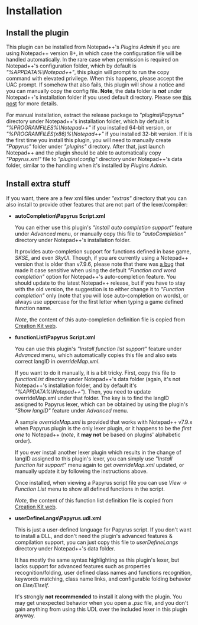 # Installation
## Install the plugin
This plugin can be installed from Notepad++'s *Plugins Admin* if you are using Notepad++ version 8+, in which
case the configuration file will be handled automatically. In the rare case when permission is required on
Notepad++'s configuration folder, which by default is *"%APPDATA%\Notepad++"*, this plugin will prompt to run
the copy command with elevated privilege. When this happens, please accept the UAC prompt. If somehow that
also fails, this plugin will show a notice and you can manually copy the config file. **Note**, the data
folder is ***not*** under Notepad++'s installation folder if you used default directory. Please see
[this post](https://community.notepad-plus-plus.org/topic/16996/new-plugins-home-round-2) for more details.

For manual installation, extract the release package to *"plugins\Papyrus"* directory under Notepad++'s
installation folder, which by default is *"%PROGRAMFILES%\Notepad++"* if you installed 64-bit version, or
*"%PROGRAMFILES(x86)%\Notepad++"* if you installed 32-bit version. If it is the first time you install this
plugin, you will need to manually create *"Papyrus"* folder under *"plugins"* directory. After that, just
launch Notepad++ and the plugin should be able to automatically copy *"Papyrus.xml"* file to
*"plugins\config"* directory under Notepad++'s data folder, similar to the handling when it's installed by
*Plugins Admin*.

## Install extra stuff
If you want, there are a few xml files under *"extras"* directory that you can also install to provide other
features that are not part of the lexer/compiler:

- **autoCompletion\Papyrus Script.xml**

  You can either use this plugin's *"Install auto completion support"* feature under *Advanced* menu, or
  manually copy this file to *"autoCompletion"* directory under Notepad++'s installation folder.

  It provides auto-completion support for functions defined in base game, *SKSE*, and even *SkyUI*. Though,
  if you are currently using a Notepad++ version that is older than v7.9.6, please note that there was
  [a bug](https://github.com/notepad-plus-plus/notepad-plus-plus/issues/3997) that made it case sensitive when
  using the default *"Function and word completion"* option for Notepad++'s auto-completion feature. You
  should update to the latest Notepad++ release, but if you have to stay with the old version, the suggestion
  is to either change it to *"Function completion"* only (note that you will lose auto-completion on words),
  or always use uppercase for the first letter when typing a game defined function name.

  *Note*, the content of this auto-completion definition file is copied from
  [Creation Kit web](https://www.creationkit.com/index.php?title=Papyrus_Autocomplete).

- **functionList\Papyrus Script.xml**

  You can use this plugin's *"Install function list support"* feature under *Advanced* menu, which
  automatically copies this file and also sets correct langID in *overrideMap.xml*.

  If you want to do it manually, it is a bit tricky. First, copy this file to *functionList* directory under
  Notepad++'s data folder (again, it's not Notepad++'s installation folder, and by default it's
  *"%APPDATA%\Notepad++"*). Then, you need to update overrideMap.xml under that folder. The key is to find the
  langID assigned to Papyrus lexer, which can be obtained by using the plugin's *"Show langID"* feature under
  *Advanced* menu.

  A sample *overrideMap.xml* is provided that works with Notepad++ v7.9.x when Papyrus plugin is the only lexer
  plugin, or it happens to be the *first one* to Notepad++ (*note*, it **may not** be based on plugins'
  alphabetic order).

  If you ever install another lexer plugin which results in the change of langID assigned to this plugin's
  lexer, you can simply use *"Install function list support"* menu again to get *overrideMap.xml* updated, or
  manually update it by following the instructions above.

  Once installed, when viewing a Papyrus script file you can use *View -> Function List* menu to show all
  defined functions in the script.

  *Note*, the content of this function list definition file is copied from
  [Creation Kit web](https://www.creationkit.com/index.php?title=Notepad%2B%2B_Setup#Papyrus_Function_List_for_Notepad.2B.2B).

- **userDefineLangs\Papyrus.udl.xml**

  This is just a user-defined language for Papyrus script. If you don't want to install a DLL, and don't need
  the plugin's advanced features & compilation support, you can just copy this file to *userDefineLangs*
  directory under Notepad++'s data folder.

  It has mostly the same syntax highlighting as this plugin's lexer, but lacks support for advanced features
  such as properties recognition/folding, user defined class names and functions recognition, keywords
  matching, class name links, and configurable folding behavior on *Else/ElseIf*.

  It's strongly **not recommended** to install it along with the plugin. You may get unexpected behavior when
  you open a *.psc* file, and you don't gain anything from using this UDL over the included lexer in this
  plugin anyway.
